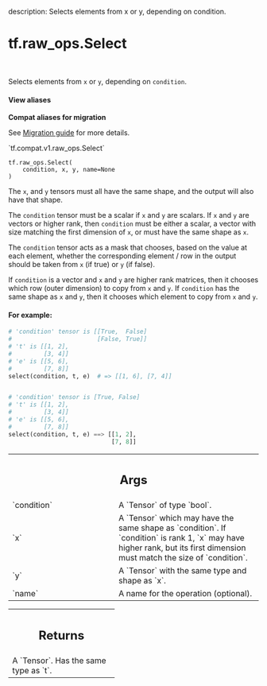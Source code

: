description: Selects elements from x or y, depending on condition.

<div itemscope itemtype="http://developers.google.com/ReferenceObject">
<meta itemprop="name" content="tf.raw_ops.Select" />
<meta itemprop="path" content="Stable" />
</div>

# tf.raw_ops.Select

<!-- Insert buttons and diff -->

<table class="tfo-notebook-buttons tfo-api nocontent" align="left">

</table>



Selects elements from `x` or `y`, depending on `condition`.

<section class="expandable">
  <h4 class="showalways">View aliases</h4>
  <p>
<b>Compat aliases for migration</b>
<p>See
<a href="https://www.tensorflow.org/guide/migrate">Migration guide</a> for
more details.</p>
<p>`tf.compat.v1.raw_ops.Select`</p>
</p>
</section>

<pre class="devsite-click-to-copy prettyprint lang-py tfo-signature-link">
<code>tf.raw_ops.Select(
    condition, x, y, name=None
)
</code></pre>



<!-- Placeholder for "Used in" -->

The `x`, and `y` tensors must all have the same shape, and the
output will also have that shape.

The `condition` tensor must be a scalar if `x` and `y` are scalars.
If `x` and `y` are vectors or higher rank, then `condition` must be either a
scalar, a vector with size matching the first dimension of `x`, or must have
the same shape as `x`.

The `condition` tensor acts as a mask that chooses, based on the value at each
element, whether the corresponding element / row in the output should be
taken from `x` (if true) or `y` (if false).

If `condition` is a vector and `x` and `y` are higher rank matrices, then
it chooses which row (outer dimension) to copy from `x` and `y`.
If `condition` has the same shape as `x` and `y`, then it chooses which
element to copy from `x` and `y`.

#### For example:



```python
# 'condition' tensor is [[True,  False]
#                        [False, True]]
# 't' is [[1, 2],
#         [3, 4]]
# 'e' is [[5, 6],
#         [7, 8]]
select(condition, t, e)  # => [[1, 6], [7, 4]]


# 'condition' tensor is [True, False]
# 't' is [[1, 2],
#         [3, 4]]
# 'e' is [[5, 6],
#         [7, 8]]
select(condition, t, e) ==> [[1, 2],
                             [7, 8]]

```

<!-- Tabular view -->
 <table class="responsive fixed orange">
<colgroup><col width="214px"><col></colgroup>
<tr><th colspan="2"><h2 class="add-link">Args</h2></th></tr>

<tr>
<td>
`condition`
</td>
<td>
A `Tensor` of type `bool`.
</td>
</tr><tr>
<td>
`x`
</td>
<td>
A `Tensor` which may have the same shape as `condition`.
If `condition` is rank 1, `x` may have higher rank,
but its first dimension must match the size of `condition`.
</td>
</tr><tr>
<td>
`y`
</td>
<td>
A `Tensor` with the same type and shape as `x`.
</td>
</tr><tr>
<td>
`name`
</td>
<td>
A name for the operation (optional).
</td>
</tr>
</table>



<!-- Tabular view -->
 <table class="responsive fixed orange">
<colgroup><col width="214px"><col></colgroup>
<tr><th colspan="2"><h2 class="add-link">Returns</h2></th></tr>
<tr class="alt">
<td colspan="2">
A `Tensor`. Has the same type as `t`.
</td>
</tr>

</table>

